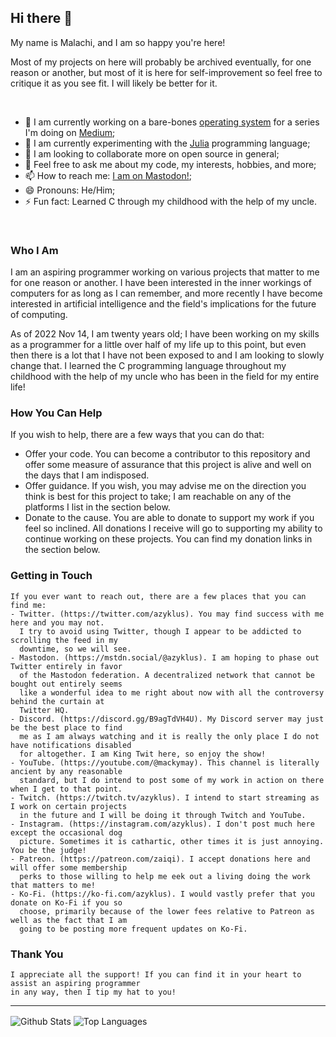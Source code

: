 ## Hi there 👋

My name is Malachi, and I am so happy you're here!

Most of my projects on here will probably be archived eventually, for one reason or another, but most of it is here for self-improvement so feel free
to critique it as you see fit. I will likely be better for it.

<br/>

- 🔭 I am currently working on a bare-bones [operating system](https://github.com/azyklus/sys3) for a series I'm doing on [Medium](https://medium.com/@zaiqi);
- 🌱 I am currently experimenting with the [Julia](https://julialang.org/) programming language;
- 👯 I am looking to collaborate more on open source in general;
- 💬 Feel free to ask me about my code, my interests, hobbies, and more;
- 📫 How to reach me: [I am on Mastodon!](https://mstdn.social/@azyklus);
- 😄 Pronouns: He/Him;
- ⚡ Fun fact: Learned C through my childhood with the help of my uncle.

<br/>

### Who I Am
<p>
    I am an aspiring programmer working on various projects that matter to me for one reason or
    another. I have been interested in the inner workings of computers for as long as I can
    remember, and more recently I have become interested in artificial intelligence and the field's
    implications for the future of computing.
</p>
<p>
    As of 2022 Nov 14, I am twenty years old; I have been working on my skills as a programmer for
    a little over half of my life up to this point, but even then there is a lot that I have not
    been exposed to and I am looking to slowly change that.
    I learned the C programming language throughout my childhood with the help of my uncle who
    has been in the field for my entire life!
</p>

### How You Can Help
<p>
    If you wish to help, there are a few ways that you can do that:
</p>
<ul>
    <li>
        Offer your code. You can become a contributor to this repository and offer some measure of
        assurance that this project is alive and well on the days that I am indisposed.
    </li>
    <li>
        Offer guidance. If you wish, you may advise me on the direction you think is best for this
        project to take; I am reachable on any of the platforms I list in the section below.
    </li>
    <li>
        Donate to the cause. You are able to donate to support my work if you feel so inclined.
        All donations I receive will go to supporting my ability to continue working on these projects.
        You can find my donation links in the section below.
    </li>
</ul>

### Getting in Touch

    If you ever want to reach out, there are a few places that you can find me:
    - Twitter. (https://twitter.com/azyklus). You may find success with me here and you may not.
      I try to avoid using Twitter, though I appear to be addicted to scrolling the feed in my
      downtime, so we will see.
    - Mastodon. (https://mstdn.social/@azyklus). I am hoping to phase out Twitter entirely in favor
      of the Mastodon federation. A decentralized network that cannot be bought out entirely seems
      like a wonderful idea to me right about now with all the controversy behind the curtain at
      Twitter HQ.
    - Discord. (https://discord.gg/B9agTdVH4U). My Discord server may just be the best place to find
      me as I am always watching and it is really the only place I do not have notifications disabled
      for altogether. I am King Twit here, so enjoy the show!
    - YouTube. (https://youtube.com/@mackymay). This channel is literally ancient by any reasonable
      standard, but I do intend to post some of my work in action on there when I get to that point.
    - Twitch. (https://twitch.tv/azyklus). I intend to start streaming as I work on certain projects
      in the future and I will be doing it through Twitch and YouTube.
    - Instagram. (https://instagram.com/azyklus). I don't post much here except the occasional dog
      picture. Sometimes it is cathartic, other times it is just annoying. You be the judge!
    - Patreon. (https://patreon.com/zaiqi). I accept donations here and will offer some membership
      perks to those willing to help me eek out a living doing the work that matters to me!
    - Ko-Fi. (https://ko-fi.com/azyklus). I would vastly prefer that you donate on Ko-Fi if you so
      choose, primarily because of the lower fees relative to Patreon as well as the fact that I am
      going to be posting more frequent updates on Ko-Fi.

### Thank You

    I appreciate all the support! If you can find it in your heart to assist an aspiring programmer
    in any way, then I tip my hat to you!

<hr/>

<!-- GitHub Stat Cards -->
<div white-space="nowrap">
    <img align="center" alt="Github Stats" src="https://github-readme-stats.vercel.app/api?username=azyklus&count_private=true&show_icons=true&hide_border=true&theme=dark&text_color=dfdfdf">
    <img align="center" alt="Top Languages" src="https://github-readme-stats.vercel.app/api/top-langs?username=azyklus&hide_border=true&theme=dark&text_color=fff">
</div>
